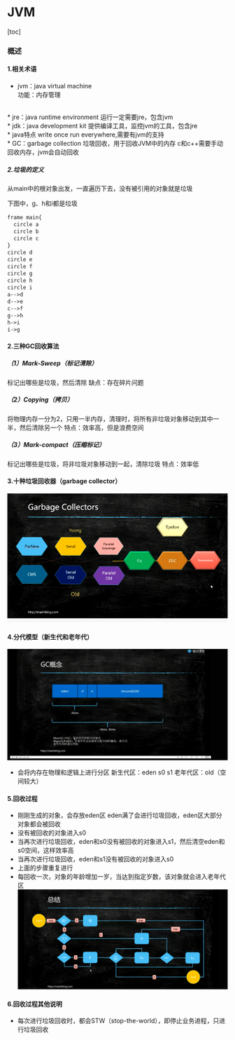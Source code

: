 # JVM
[toc]

### 概述
#### 1.相关术语
* jvm：java virtual machine          
功能：内存管理
</br>
* jre：java runtime environment      
运行一定需要jre，包含jvm
</br>
* jdk：java development kit          
提供编译工具，监控jvm的工具，包含jre
</br>
* java特点
write once run everywhere,需要有jvm的支持
</br>
* GC：garbage collection
垃圾回收，用于回收JVM中的内存
c和c++需要手动回收内存，jvm会自动回收

##### 2.垃圾的定义
从main中的根对象出发，一直遍历下去，没有被引用的对象就是垃圾

下图中，g、h和i都是垃圾
```plantuml
frame main{
  circle a
  circle b
  circle c
}
circle d
circle e
circle f
circle g
circle h
circle i
a-->d
d-->e
c-->f
g-->h
h->i
i->g
```

#### 2.三种GC回收算法
##### （1）Mark-Sweep（标记清除）
标记出哪些是垃圾，然后清除
缺点：存在碎片问题
##### （2）Copying（拷贝）
将物理内存一分为2，只用一半内存，清理时，将所有非垃圾对象移动到其中一半，然后清除另一个
特点：效率高，但是浪费空间
##### （3）Mark-compact（压缩标记）
标记出哪些是垃圾，将非垃圾对象移动到一起，清除垃圾
特点：效率低

#### 3.十种垃圾回收器（garbage collector）
![](./imgs/jvm_01.png)

#### 4.分代模型（新生代和老年代）
![](./imgs/jvm_02.png)

* 会将内存在物理和逻辑上进行分区
新生代区：eden s0 s1
老年代区：old（空间较大）

#### 5.回收过程
* 刚刚生成的对象，会存放eden区
eden满了会进行垃圾回收，eden区大部分对象都会被回收
* 没有被回收的对象进入s0
* 当再次进行垃圾回收，eden和s0没有被回收的对象进入s1，然后清空eden和s0空间，这样效率高
* 当再次进行垃圾回收，eden和s1没有被回收的对象进入s0
* 上面的步骤重复进行
* 每回收一次，对象的年龄增加一岁，当达到指定岁数，该对象就会进入老年代区
![](./imgs/jvm_03.png)

#### 6.回收过程其他说明
* 每次进行垃圾回收时，都会STW（stop-the-world），即停止业务进程，只进行垃圾回收
